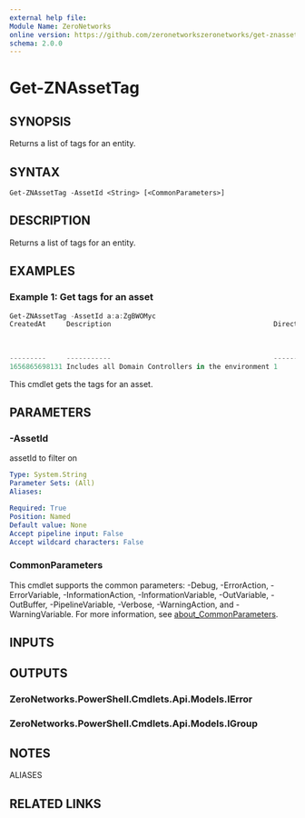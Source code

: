 ```yaml
---
external help file:
Module Name: ZeroNetworks
online version: https://github.com/zeronetworkszeronetworks/get-znassettag
schema: 2.0.0
---
```


# Get-ZNAssetTag

## SYNOPSIS
Returns a list of tags for an entity.

## SYNTAX

```
Get-ZNAssetTag -AssetId <String> [<CommonParameters>]
```

## DESCRIPTION
Returns a list of tags for an entity.

## EXAMPLES

### Example 1: Get tags for an asset
```powershell
Get-ZNAssetTag -AssetId a:a:ZgBWOMyc
CreatedAt     Description                                        DirectMembersCount Domain Guid                                 HasPro
                                                                                                                                tectio
                                                                                                                                nPolic
                                                                                                                                y
---------     -----------                                        ------------------ ------ ----                                 ------
1656865698131 Includes all Domain Controllers in the environment 1                  tag    1246686d-9e06-488a-ae88-414fc3fda24d True 
```

This cmdlet gets the tags for an asset.

## PARAMETERS

### -AssetId
assetId to filter on

```yaml
Type: System.String
Parameter Sets: (All)
Aliases:

Required: True
Position: Named
Default value: None
Accept pipeline input: False
Accept wildcard characters: False
```

### CommonParameters
This cmdlet supports the common parameters: -Debug, -ErrorAction, -ErrorVariable, -InformationAction, -InformationVariable, -OutVariable, -OutBuffer, -PipelineVariable, -Verbose, -WarningAction, and -WarningVariable. For more information, see [about_CommonParameters](http://go.microsoft.com/fwlink/?LinkID=113216).

## INPUTS

## OUTPUTS

### ZeroNetworks.PowerShell.Cmdlets.Api.Models.IError

### ZeroNetworks.PowerShell.Cmdlets.Api.Models.IGroup

## NOTES

ALIASES

## RELATED LINKS

